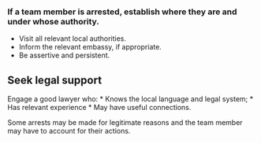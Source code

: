 [Title]: # (Seek information)
[Order]: # (0)

### If a team member is arrested, establish where they are and under whose authority. 

*	Visit all relevant local authorities.
*	Inform the relevant embassy, if appropriate. 
*	Be assertive and persistent. 
  
## Seek legal support 

Engage a good lawyer who:
	*	Knows the local language and legal system;
    *	Has relevant experience
    *	May have useful connections.

Some arrests may be made for legitimate reasons and the team member may have to account for their actions. 

